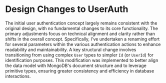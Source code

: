 # Design Changes to UserAuth

The initial user authentication concept largely remains consistent with the original design, with no fundamental changes to its core functionality. The primary adjustments focus on technical alignment and clarity rather than shifts in the overall concept. Specifically, I've undertaken a renaming effort for several parameters within the various authentication actions to enhance readability and maintainability. A key structural change involves transitioning from using complex `User` types to simpler `Id` (or `UserId`) for identification purposes. This modification was implemented to better align the data model with MongoDB's document structure and to leverage primitive types, ensuring greater consistency and efficiency in database interactions.